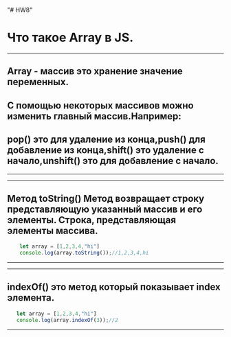 "# HW8" 
# Что такое Array в JS.

---
## **Array - массив** это хранение значение переменных.
## С помощью некоторых массивов можно изменить главный массив.Например:
## **pop()** это для удаление из конца,**push()** для добавление из конца,**shift()** это удаление с начало,**unshift()** это для добавление с начало.

---

---

## Метод **toString()** Метод возвращает строку представляющую указанный массив и его элементы. Строка, представляющая элементы массива.
```js
    let array = [1,2,3,4,"hi"]
    console.log(array.toString());//1,2,3,4,hi
```
---
---
## **indexOf()** это метод который показывает index элемента.

``` js
   let array = [1,2,3,4,"hi"]
   console.log(array.indexOf(3));//2
```
---
